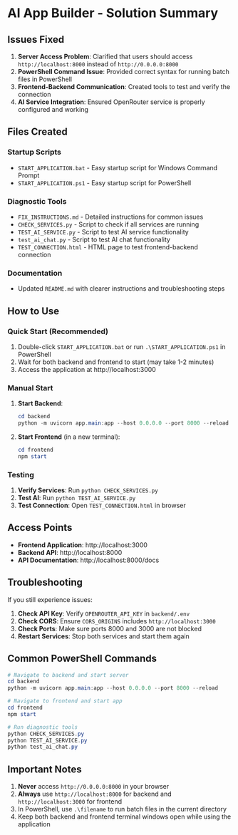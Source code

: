 # AI App Builder - Solution Summary

## Issues Fixed

1. **Server Access Problem**: Clarified that users should access `http://localhost:8000` instead of `http://0.0.0.0:8000`
2. **PowerShell Command Issue**: Provided correct syntax for running batch files in PowerShell
3. **Frontend-Backend Communication**: Created tools to test and verify the connection
4. **AI Service Integration**: Ensured OpenRouter service is properly configured and working

## Files Created

### Startup Scripts
- `START_APPLICATION.bat` - Easy startup script for Windows Command Prompt
- `START_APPLICATION.ps1` - Easy startup script for PowerShell

### Diagnostic Tools
- `FIX_INSTRUCTIONS.md` - Detailed instructions for common issues
- `CHECK_SERVICES.py` - Script to check if all services are running
- `TEST_AI_SERVICE.py` - Script to test AI service functionality
- `test_ai_chat.py` - Script to test AI chat functionality
- `TEST_CONNECTION.html` - HTML page to test frontend-backend connection

### Documentation
- Updated `README.md` with clearer instructions and troubleshooting steps

## How to Use

### Quick Start (Recommended)
1. Double-click `START_APPLICATION.bat` or run `.\START_APPLICATION.ps1` in PowerShell
2. Wait for both backend and frontend to start (may take 1-2 minutes)
3. Access the application at http://localhost:3000

### Manual Start
1. **Start Backend**:
   ```powershell
   cd backend
   python -m uvicorn app.main:app --host 0.0.0.0 --port 8000 --reload
   ```

2. **Start Frontend** (in a new terminal):
   ```powershell
   cd frontend
   npm start
   ```

### Testing
1. **Verify Services**: Run `python CHECK_SERVICES.py`
2. **Test AI**: Run `python TEST_AI_SERVICE.py`
3. **Test Connection**: Open `TEST_CONNECTION.html` in browser

## Access Points
- **Frontend Application**: http://localhost:3000
- **Backend API**: http://localhost:8000
- **API Documentation**: http://localhost:8000/docs

## Troubleshooting

If you still experience issues:

1. **Check API Key**: Verify `OPENROUTER_API_KEY` in `backend/.env`
2. **Check CORS**: Ensure `CORS_ORIGINS` includes `http://localhost:3000`
3. **Check Ports**: Make sure ports 8000 and 3000 are not blocked
4. **Restart Services**: Stop both services and start them again

## Common PowerShell Commands

```powershell
# Navigate to backend and start server
cd backend
python -m uvicorn app.main:app --host 0.0.0.0 --port 8000 --reload

# Navigate to frontend and start app
cd frontend
npm start

# Run diagnostic tools
python CHECK_SERVICES.py
python TEST_AI_SERVICE.py
python test_ai_chat.py
```

## Important Notes

1. **Never** access `http://0.0.0.0:8000` in your browser
2. **Always** use `http://localhost:8000` for backend and `http://localhost:3000` for frontend
3. In PowerShell, use `.\filename` to run batch files in the current directory
4. Keep both backend and frontend terminal windows open while using the application